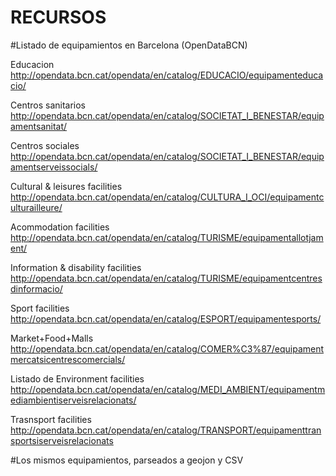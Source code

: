 RECURSOS
========

#Listado de equipamientos en Barcelona (OpenDataBCN)

Educacion http://opendata.bcn.cat/opendata/en/catalog/EDUCACIO/equipamenteducacio/

Centros sanitarios http://opendata.bcn.cat/opendata/en/catalog/SOCIETAT_I_BENESTAR/equipamentsanitat/

Centros sociales http://opendata.bcn.cat/opendata/en/catalog/SOCIETAT_I_BENESTAR/equipamentserveissocials/

Cultural & leisures facilities http://opendata.bcn.cat/opendata/en/catalog/CULTURA_I_OCI/equipamentculturailleure/

Acommodation facilities http://opendata.bcn.cat/opendata/en/catalog/TURISME/equipamentallotjament/

Information & disability facilities http://opendata.bcn.cat/opendata/en/catalog/TURISME/equipamentcentresdinformacio/

Sport facilities http://opendata.bcn.cat/opendata/en/catalog/ESPORT/equipamentesports/

Market+Food+Malls http://opendata.bcn.cat/opendata/en/catalog/COMER%C3%87/equipamentmercatsicentrescomercials/

Listado de Environment facilities http://opendata.bcn.cat/opendata/en/catalog/MEDI_AMBIENT/equipamentmediambientiserveisrelacionats/

Trasnsport facilities http://opendata.bcn.cat/opendata/en/catalog/TRANSPORT/equipamenttransportsiserveisrelacionats

#Los mismos equipamientos, parseados a geojon y CSV

